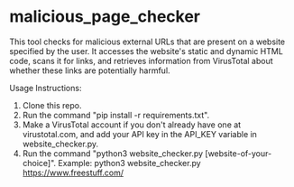 # malicious_page_checker
This tool checks for malicious external URLs that are present on a website specified by the user. It accesses the website's static and dynamic HTML code, scans it for links, and retrieves information from VirusTotal about whether these links are potentially harmful. 

Usage Instructions:
1. Clone this repo.
2. Run the command "pip install -r requirements.txt".
3. Make a VirusTotal account if you don't already have one at virustotal.com, and add your API key in the API_KEY variable in website_checker.py.
4. Run the command "python3 website_checker.py [website-of-your-choice]".
Example: python3 website_checker.py https://www.freestuff.com/ 